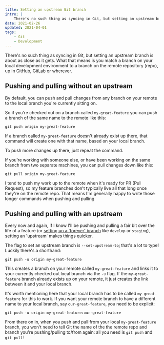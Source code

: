 ```yaml
---
title: Setting an upstream Git branch
intro: |
    There's no such thing as syncing in Git, but setting an upstream branch is about as close as it gets.
date: 2021-02-26
updated: 2021-04-01
tags:
    - Git
    - Development
---
```


There's no such thing as syncing in Git, but setting an upstream branch is about as close as it gets. What that means is you match a branch on your local development environment to a branch on the remote repository (repo), up in GitHub, GitLab or wherever.


## Pushing and pulling without an upstream

By default, you can push and pull changes from any branch on your remote to the local branch you're currently sitting on.

So if you're checked out on a branch called `my-great-feature` you can push a branch of the same name to the remote like this:

```git
git push origin my-great-feature
```

If a branch called `my-great-feature` doesn't already exist up there, that command will create one with that name, based on your local branch.

To push more changes up there, just repeat the command.

If you're working with someone else, or have been working on the same branch from two separate machines, you can pull changes down like this:

```git
git pull origin my-great-feature
```

I tend to push my work up to the remote when it's ready for PR (Pull Request), so my feature branches don't typically live all that long once they're on the remote repo. That means I'm generally happy to write those longer commands when pushing and pulling.


## Pushing and pulling with an upstream

Every now and again, if I know I'll be pushing and pulling a fair bit over the life of a feature (or [setting up a 'forever' branch](/blog/setting-up-a-staging-site-with-netlify) like `develop` or `staging`), setting an 'upstream' makes things quicker.

The flag to set an upstream branch is `--set-upstream-to`; that's a lot to type! Luckily there's a shorthand:

```git
git push -u origin my-great-feature
```

This creates a branch on your remote called `my-great-feature` and links it to your currently checked out local branch via the `-u` flag. If the `my-great-feature` branch already exists up on your remote, it just creates the link between it and your local branch.

It's worth mentioning here that your local branch has to be called `my-great-feature` for this to work. If you want your remote branch to have a different name to your local branch, say `our-great-feature`, you need to be explicit:

```git
git push -u origin my-great-feature:our-great-feature
```

From there on in, when you push and pull from your local `my-great-feature` branch, you won't need to tell Git the name of the the remote repo and branch you're pushing/pulling to/from again: all you need is `git push` and `git pull`!

